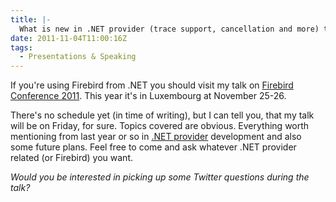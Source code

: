 ```yaml
---
title: |-
  What is new in .NET provider (trace support, cancellation and more) talk on Firebird Conference 2011
date: 2011-11-04T11:00:16Z
tags:
  - Presentations & Speaking
---
```

If you're using Firebird from .NET you should visit my talk on [Firebird Conference 2011][1]. This year it's in Luxembourg at November 25-26.

There's no schedule yet (in time of writing), but I can tell you, that my talk will be on Friday, for sure. Topics covered are obvious. Everything worth mentioning from last year or so in [.NET provider][2] development and also some future plans. Feel free to come and ask whatever .NET provider related (or Firebird) you want.

_Would you be interested in picking up some Twitter questions during the talk?_

[1]: http://www.firebirdsql.org/en/firebird-conference-2011/
[2]: http://www.firebirdsql.org/en/net-provider/